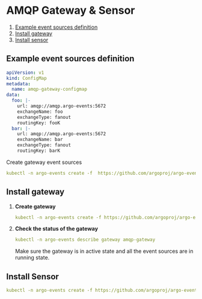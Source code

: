 # AMQP Gateway & Sensor

1. [Example event sources definition](#example-event-sources-definition)
2. [Install gateway](#install-gateway)
3. [Install sensor](#install-sensor)

## Example event sources definition
```yaml
apiVersion: v1
kind: ConfigMap
metadata:
  name: amqp-gateway-configmap
data:
  foo: |-
    url: amqp://amqp.argo-events:5672
    exchangeName: foo
    exchangeType: fanout
    routingKey: fooK
  bar: |-
    url: amqp://amqp.argo-events:5672
    exchangeName: bar
    exchangeType: fanout
    routingKey: barK
```

Create gateway event sources

```yaml
kubectl -n argo-events create -f  https://github.com/argoproj/argo-events/blob/master/examples/gateways/amqp-gateway-configmap.yaml
```

## Install gateway
1. **Create gateway**

    ```yaml
    kubectl -n argo-events create -f https://github.com/argoproj/argo-events/blob/master/examples/gateways/amqp.yaml
    ```

2. **Check the status of the gateway**
    
    ```yaml
    kubectl -n argo-events describe gateway amqp-gateway
    ```
    
   Make sure the gateway is in active state and all the event sources are in running state.
   
## Install Sensor
```yaml
kubectl -n argo-events create -f https://github.com/argoproj/argo-events/blob/master/examples/sensors/amqp.yaml
```
